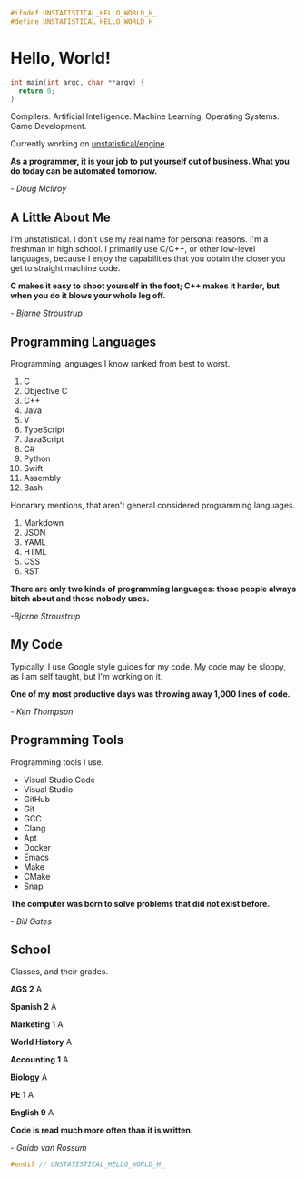 ```c
#ifndef UNSTATISTICAL_HELLO_WORLD_H_
#define UNSTATISTICAL_HELLO_WORLD_H_
```

# Hello, World!

```c
int main(int argc, char **argv) {
  return 0;
}
```

Compilers.
Artificial Intelligence.
Machine Learning.
Operating Systems.
Game Development.

Currently working on [unstatistical/engine](https://github.com/unstatistical/engine).

__As a programmer, it is your job to put yourself out of business. What you do today can be automated tomorrow.__

_- Doug McIlroy_

## A Little About Me

I'm unstatistical. I don't use my real name for personal reasons. I'm a freshman in high school. I primarily use C/C++, or other low-level languages, because I enjoy the capabilities that you obtain the closer you get to straight machine code.

__C makes it easy to shoot yourself in the foot; C++ makes it harder, but when you do it blows your whole leg off.__

_- Bjarne Stroustrup_

## Programming Languages

Programming languages I know ranked from best to worst.

1. C
2. Objective C
3. C++
4. Java
5. V
6. TypeScript
7. JavaScript
8. C#
9. Python
10. Swift
11. Assembly
12. Bash

Honarary mentions, that aren't general considered programming languages.

1. Markdown
2. JSON
3. YAML
4. HTML
5. CSS
6. RST

__There are only two kinds of programming languages: those people always bitch about and those nobody uses.__

_-Bjarne Stroustrup_

## My Code

Typically, I use Google style guides for my code. My code may be sloppy, as I am self taught, but I'm working on it.

__One of my most productive days was throwing away 1,000 lines of code.__

_- Ken Thompson_

## Programming Tools

Programming tools I use.

- Visual Studio Code
- Visual Studio
- GitHub
- Git
- GCC
- Clang
- Apt
- Docker
- Emacs
- Make
- CMake
- Snap

__The computer was born to solve problems that did not exist before.__

_- Bill Gates_


## School

Classes, and their grades.

__AGS 2__ A

__Spanish 2__ A

__Marketing 1__ A

__World History__ A

__Accounting 1__ A

__Biology__ A

__PE 1__ A

__English 9__ A

__Code is read much more often than it is written.__

_- Guido van Rossum_

```c
#endif // UNSTATISTICAL_HELLO_WORLD_H_
```
